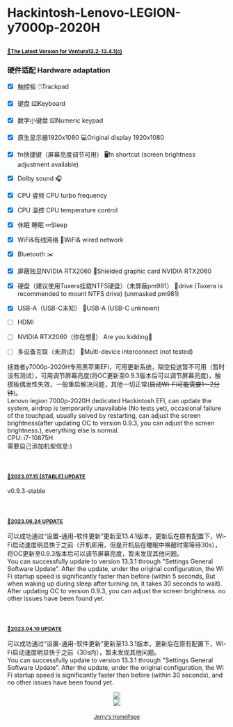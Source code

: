 # Hackintosh-Lenovo-LEGION-y7000p-2020H
## <a href="https://github.com/jerry-bit/Hackintosh-Lenovo-LEGION-y7000p-2020H/releases" target="_blank"><span style="font-size: 12px">🚀The Latest Version for Ventura13.2-13.4.1(c)</span></a>


### 硬件适配 Hardware adaptation

- [x] 触控板 🖱️Trackpad
- [x] 键盘 ⌨️Keyboard
- [x] 数字小键盘 ⌨️Numeric keypad
- [x] 原生显示器1920x1080 💻Original display 1920x1080
- [x] fn快捷键（屏幕亮度调节可用） 🖥️fn shortcut (screen brightness adjustment available)
- [x] Dolby sound 🎧
- [x] CPU 睿频 CPU turbo frequency
- [x] CPU 温控 CPU temperature control
- [x] 休眠 睡眠 💤Sleep
- [x] WiFi&有线网络 🛜WiFi& wired network
- [x] Bluetooth ✂️
- [x] 屏蔽独显NVIDIA RTX2060 🚫Shielded graphic card NVIDIA RTX2060
- [x] 硬盘（建议使用Tuxera挂载NTFS硬盘）（未屏蔽pm981） 💾drive (Tuxera is recommended to mount NTFS drive) (unmasked pm981)
- [x] USB-A（USB-C未知） 📲USB-A (USB-C unknown)
- [ ] HDMI 
- [ ] NVIDIA RTX2060（你在想🍑） Are you kidding🤨
- [ ] 多设备互联（未测试） 🥳Multi-device interconnect (not tested)


拯救者y7000p-2020H专用黑苹果EFI，可用更新系统，隔空投送暂不可用（暂时没有测试），可用调节屏幕亮度(将OC更新至0.9.3版本后可以调节屏幕亮度)，触摸板偶发性失效，一般重启解决问题，其他一切正常(<del>启动Wi-Fi可能需要1～2分钟</del>)。<br>
Lenovo legion 7000p-2020H dedicated Hackintosh EFI, can update the system, airdrop is temporarily unavailable (No tests yet), occasional failure of the touchpad, usually solved by restarting, can adjust the screen brightness(after updating OC to version 0.9.3, you can adjust the screen brightness.), everything else is normal.<br>
CPU: i7-10875H<br>需要自己添加机型信息:)
<!-- ![截屏2023-02-26 19 08 05](https://user-images.githubusercontent.com/52237728/221407012-7a83ad2e-19ce-44f6-8770-fb1d10e54454.png)
![截屏2023-02-26 19 07 58](https://user-images.githubusercontent.com/52237728/221407016-76f04da7-94a3-4ec6-9d88-8c2fdd0e708b.png) -->


<br>

### <a href="https://github.com/jerry-bit/Hackintosh-Lenovo-LEGION-y7000p-2020H/releases/tag/v0.9.3-stable" target="_blank"><span style="font-size: 12px">🚀2023.07.15 [STABLE] UPDATE</span></a>
v0.9.3-stable

<br>

### <a href="https://github.com/jerry-bit/Hackintosh-Lenovo-LEGION-y7000p-2020H/releases/tag/opencore0.9.3" target="_blank"><span style="font-size: 12px">🚀2023.06.24 UPDATE</span></a>
可以成功通过“设置-通用-软件更新”更新至13.4.1版本，更新后在原有配置下，Wi-Fi启动速度明显快于之前（开机即用，但是开机后在睡眠中唤醒时需等待30s），将OC更新至0.9.3版本后可以调节屏幕亮度，暂未发现其他问题。<br>
You can successfully update to version 13.3.1 through "Settings General Software Update". After the update, under the original configuration, the Wi Fi startup speed is significantly faster than before (within 5 seconds, But when waking up during sleep after turning on, it takes 30 seconds to wait). After updating OC to version 0.9.3, you can adjust the screen brightness. no other issues have been found yet.<br>

<br>

### <a href="https://github.com/jerry-bit/Hackintosh-Lenovo-LEGION-y7000p-2020H/releases/tag/opencore0.9.1" target="_blank"><span style="font-size: 12px">🚀2023.04.10 UPDATE</span></a>
可以成功通过“设置-通用-软件更新”更新至13.3.1版本，更新后在原有配置下，Wi-Fi启动速度明显快于之前（30s内），暂未发现其他问题。<br>
You can successfully update to version 13.3.1 through "Settings General Software Update". After the update, under the original configuration, the Wi Fi startup speed is significantly faster than before (within 30 seconds), and no other issues have been found yet.<br>


<div align=center><img src="https://github.com/jerry-bit/Hackintosh-Lenovo-LEGION-y7000p-2020H/assets/52237728/6b6dd9db-0eb9-4c81-8a00-848f357ae8cd"></div>


<div align=center><img src="https://github.com/jerry-bit/Hackintosh-Lenovo-LEGION-y7000p-2020H/assets/52237728/0989aa38-e0ef-4508-b600-375e8ab09d32"></div>





<br>
<div align=center>
<a href="https://a.iridescent-lrj.xyz/" target="_blank"><center><span style="font-size: 12px">Jerry's HomePage</span></center></a></div>
